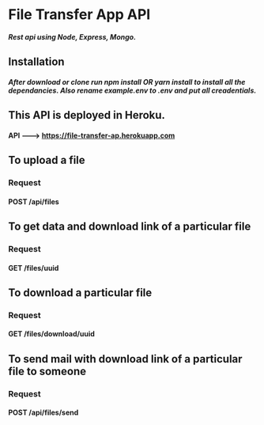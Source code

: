 # File Transfer App API

##### Rest api using Node, Express, Mongo.

## Installation

##### After download or clone run npm install OR yarn install to install all the dependancies. Also rename example.env to .env and put all creadentials.

## This API is deployed in Heroku.  
#### API ---> https://file-transfer-ap.herokuapp.com

## To upload a file
### Request
#### POST /api/files

## To get data and download link of a particular file
### Request
#### GET /files/uuid

##  To download a particular file
### Request
#### GET /files/download/uuid

## To send mail with download link of a particular file to someone
### Request
#### POST /api/files/send

